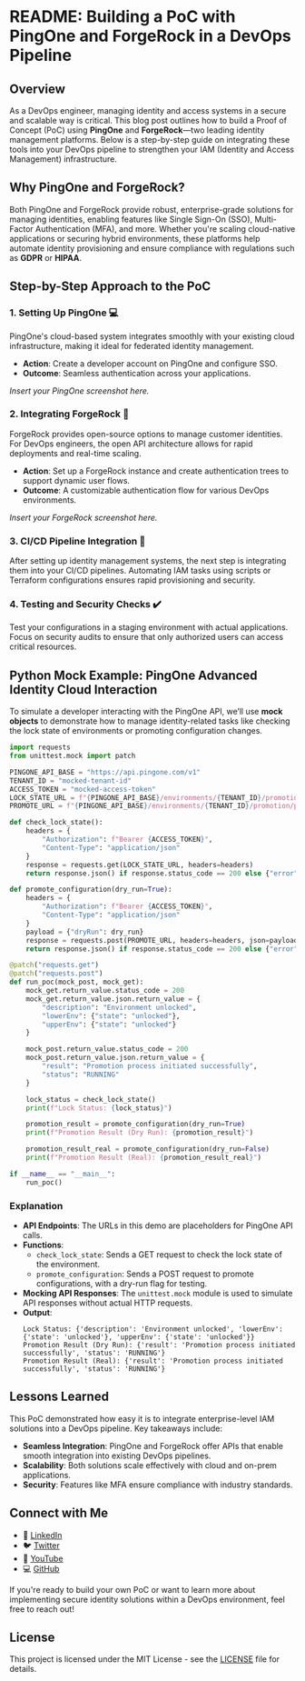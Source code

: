 # README: Building a PoC with PingOne and ForgeRock in a DevOps Pipeline

## Overview

As a DevOps engineer, managing identity and access systems in a secure and scalable way is critical. This blog post outlines how to build a Proof of Concept (PoC) using **PingOne** and **ForgeRock**—two leading identity management platforms. Below is a step-by-step guide on integrating these tools into your DevOps pipeline to strengthen your IAM (Identity and Access Management) infrastructure.

## Why PingOne and ForgeRock?

Both PingOne and ForgeRock provide robust, enterprise-grade solutions for managing identities, enabling features like Single Sign-On (SSO), Multi-Factor Authentication (MFA), and more. Whether you're scaling cloud-native applications or securing hybrid environments, these platforms help automate identity provisioning and ensure compliance with regulations such as **GDPR** or **HIPAA**.

## Step-by-Step Approach to the PoC

### 1. Setting Up PingOne 💻

PingOne's cloud-based system integrates smoothly with your existing cloud infrastructure, making it ideal for federated identity management.

- **Action**: Create a developer account on PingOne and configure SSO.
- **Outcome**: Seamless authentication across your applications.

*Insert your PingOne screenshot here.*

### 2. Integrating ForgeRock 🔐

ForgeRock provides open-source options to manage customer identities. For DevOps engineers, the open API architecture allows for rapid deployments and real-time scaling.

- **Action**: Set up a ForgeRock instance and create authentication trees to support dynamic user flows.
- **Outcome**: A customizable authentication flow for various DevOps environments.

*Insert your ForgeRock screenshot here.*

### 3. CI/CD Pipeline Integration 🔄

After setting up identity management systems, the next step is integrating them into your CI/CD pipelines. Automating IAM tasks using scripts or Terraform configurations ensures rapid provisioning and security.

### 4. Testing and Security Checks ✔️

Test your configurations in a staging environment with actual applications. Focus on security audits to ensure that only authorized users can access critical resources.

## Python Mock Example: PingOne Advanced Identity Cloud Interaction

To simulate a developer interacting with the PingOne API, we’ll use **mock objects** to demonstrate how to manage identity-related tasks like checking the lock state of environments or promoting configuration changes.

```python
import requests
from unittest.mock import patch

PINGONE_API_BASE = "https://api.pingone.com/v1"
TENANT_ID = "mocked-tenant-id"
ACCESS_TOKEN = "mocked-access-token"
LOCK_STATE_URL = f"{PINGONE_API_BASE}/environments/{TENANT_ID}/promotion/lock/state"
PROMOTE_URL = f"{PINGONE_API_BASE}/environments/{TENANT_ID}/promotion/promote"

def check_lock_state():
    headers = {
        "Authorization": f"Bearer {ACCESS_TOKEN}",
        "Content-Type": "application/json"
    }
    response = requests.get(LOCK_STATE_URL, headers=headers)
    return response.json() if response.status_code == 200 else {"error": "Failed to check lock status"}

def promote_configuration(dry_run=True):
    headers = {
        "Authorization": f"Bearer {ACCESS_TOKEN}",
        "Content-Type": "application/json"
    }
    payload = {"dryRun": dry_run}
    response = requests.post(PROMOTE_URL, headers=headers, json=payload)
    return response.json() if response.status_code == 200 else {"error": "Failed to promote configuration"}

@patch("requests.get")
@patch("requests.post")
def run_poc(mock_post, mock_get):
    mock_get.return_value.status_code = 200
    mock_get.return_value.json.return_value = {
        "description": "Environment unlocked",
        "lowerEnv": {"state": "unlocked"},
        "upperEnv": {"state": "unlocked"}
    }

    mock_post.return_value.status_code = 200
    mock_post.return_value.json.return_value = {
        "result": "Promotion process initiated successfully",
        "status": "RUNNING"
    }

    lock_status = check_lock_state()
    print(f"Lock Status: {lock_status}")

    promotion_result = promote_configuration(dry_run=True)
    print(f"Promotion Result (Dry Run): {promotion_result}")

    promotion_result_real = promote_configuration(dry_run=False)
    print(f"Promotion Result (Real): {promotion_result_real}")

if __name__ == "__main__":
    run_poc()
```

### Explanation

- **API Endpoints**: The URLs in this demo are placeholders for PingOne API calls.
- **Functions**:
  - `check_lock_state`: Sends a GET request to check the lock state of the environment.
  - `promote_configuration`: Sends a POST request to promote configurations, with a dry-run flag for testing.
- **Mocking API Responses**: The `unittest.mock` module is used to simulate API responses without actual HTTP requests.
- **Output**:
  ```
  Lock Status: {'description': 'Environment unlocked', 'lowerEnv': {'state': 'unlocked'}, 'upperEnv': {'state': 'unlocked'}}
  Promotion Result (Dry Run): {'result': 'Promotion process initiated successfully', 'status': 'RUNNING'}
  Promotion Result (Real): {'result': 'Promotion process initiated successfully', 'status': 'RUNNING'}
  ```

## Lessons Learned

This PoC demonstrated how easy it is to integrate enterprise-level IAM solutions into a DevOps pipeline. Key takeaways include:

- **Seamless Integration**: PingOne and ForgeRock offer APIs that enable smooth integration into existing DevOps pipelines.
- **Scalability**: Both solutions scale effectively with cloud and on-prem applications.
- **Security**: Features like MFA ensure compliance with industry standards.

## Connect with Me

- 💼 [LinkedIn](https://www.linkedin.com/in/rifaterdemsahin/)
- 🐦 [Twitter](https://x.com/rifaterdemsahin)
- 🎥 [YouTube](https://www.youtube.com/@RifatErdemSahin)
- 💻 [GitHub](https://github.com/rifaterdemsahin)

If you're ready to build your own PoC or want to learn more about implementing secure identity solutions within a DevOps environment, feel free to reach out!

## License

This project is licensed under the MIT License - see the [LICENSE](LICENSE) file for details.

